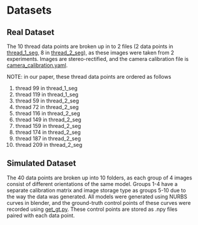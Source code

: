# Datasets

## Real Dataset

The 10 thread data points are broken up in to 2 files (2 data points in [thread_1_seg](./real/thread_1_seg/), 8 in [thread_2_seg](./real/thread_2_seg/)), as these images were taken from 2 experiments. Images are stereo-rectified, and the camera calibration file is [camera_calibration.yaml](./real/camera_calibration.yaml).

NOTE: in our paper, these thread data points are ordered as follows

1. thread 99 in thread_1_seg
2. thread 119 in thread_1_seg
3. thread 59 in thread_2_seg
4. thread 72 in thread_2_seg
5. thread 116 in thread_2_seg
6. thread 149 in thread_2_seg
7. thread 159 in thread_2_seg
8. thread 174 in thread_2_seg
9. thread 187 in thread_2_seg
10. thread 209 in thread_2_seg

## Simulated Dataset

The 40 data points are broken up into 10 folders, as each group of 4 images consist of different orientations of the same model. Groups 1-4 have a separate calibration matrix and image storage type as groups 5-10 due to the way the data was generated. All models were generated using NURBS curves in blender, and the ground-truth control points of these curves were recorded using [get_gt.py](./simulated/get_gt.py). These control points are stored as .npy files paired with each data point.